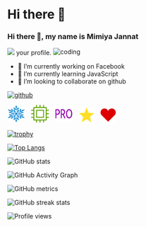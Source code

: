 # Hi there 👋
### Hi there 👋, my name is Mimiya Jannat 
![](https://arturssmirnovs.github.io/github-profile-readme-generator/images/banner.png)
<img align="right" alt="coding" width="400" src="https://mir-s3-cdn-cf.behance.net/project_modules/disp/601014116770475.6068beff4640a.gif">
your profile.

- 🔭 I’m currently working on Facebook 
- 🌱 I’m currently learning JavaScript 
- 👯 I’m looking to collaborate on github 


[<img src='https://cdn.jsdelivr.net/npm/simple-icons@3.0.1/icons/github.svg' alt='github' height='40'>](https://github.com/Mimilika)  

<a href='https://archiveprogram.github.com/'><img src='https://raw.githubusercontent.com/acervenky/animated-github-badges/master/assets/acbadge.gif' width='40' height='40'></a> <a href='https://docs.github.com/en/developers'><img src='https://raw.githubusercontent.com/acervenky/animated-github-badges/master/assets/devbadge.gif' width='40' height='40'></a> <a href='https://github.com/pricing'><img src='https://raw.githubusercontent.com/acervenky/animated-github-badges/master/assets/pro.gif' width='40' height='40'></a> <a href='https://stars.github.com/'><img src='https://raw.githubusercontent.com/acervenky/animated-github-badges/master/assets/starbadge.gif' width='35' height='35'></a> <a href='https://docs.github.com/en/github/supporting-the-open-source-community-with-github-sponsors'><img src='https://raw.githubusercontent.com/acervenky/animated-github-badges/master/assets/sponsorbadge.gif' width='35' height='35'></a> 

[![trophy](https://github-profile-trophy.vercel.app/?username=Mimilika)](https://github.com/ryo-ma/github-profile-trophy)

[![Top Langs](https://github-readme-stats.vercel.app/api/top-langs/?username=Mimilika)](https://github.com/anuraghazra/github-readme-stats)

![GitHub stats](https://github-readme-stats.vercel.app/api?username=Mimilika&show_icons=true&count_private=true)  

![GitHub Activity Graph](https://activity-graph.herokuapp.com/graph?username=Mimilika)  

![GitHub metrics](https://metrics.lecoq.io/Mimilika)  

![GitHub streak stats](https://streak-stats.demolab.com/?user=Mimilika)  

![Profile views](https://gpvc.arturio.dev/Mimilika)  
